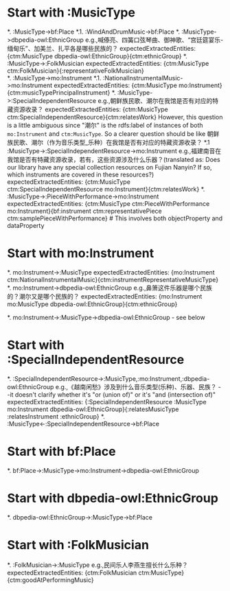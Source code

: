 # Start with :MusicType
*. :MusicType->bf:Place
    *.1. :WindAndDrumMusic->bf:Place
*. :MusicType->dbpedia-owl:EthnicGroup
    e.g.,喊傣亮、四簧口弦琴曲、御神歌、“宫廷筵宴乐-缅甸乐”、加美兰、扎平各是哪些民族的？
    expectedExtractedEntities: {ctm:MusicType dbpedia-owl:EthnicGroup}{ctm:ethnicGroup}
*. :MusicType->:FolkMusician
    expectedExtractedEntities: {ctm:MusicType ctm:FolkMusician}{:representativeFolkMusician}     
*. :MusicType->mo:Instrument
    *.1. :NationalInstrumentalMusic->mo:Instrument
        expectedExtractedEntities: {ctm:MusicType mo:Instrument}{ctm:musicTypePrincipalInstrument}
*. :MusicType->:SpecialIndependentResource
    e.g.,朝鲜族民歌、潮尔在我馆是否有对应的特藏资源收录？
        expectedExtractedEntities: {ctm:MusicType ctm:SpecialIndependentResource}{ctm:relatesWork}
        However, this question is a little ambiguous since "潮尔" is the rdfs:label of instances of both `mo:Instrument` and `ctm:MusicType`. So a clearer question should be like 朝鲜族民歌、潮尔（作为音乐类型_乐种）在我馆是否有对应的特藏资源收录？
    *.1 :MusicType->:SpecialIndependentResource->mo:Instrument
        e.g.,福建南音在我馆是否有特藏资源收录，若有，这些资源涉及什么乐器？(translated as: Does our library have any special collection resources on Fujian Nanyin? If so, which instruments are covered in these resources?)
        expectedExtractedEntities: {ctm:MusicType ctm:SpecialIndependentResource mo:Instrument}{ctm:relatesWork}
*. :MusicType->:PieceWithPerformance->mo:Instrument
    expectedExtractedEntities: {ctm:MusicType ctm:PieceWithPerformance mo:Instrument}{bf:instrument ctm:representativePiece ctm:samplePieceWithPerformance} # This involves both objectProperty and dataProperty

# Start with mo:Instrument
*. mo:Instrument->:MusicType
    expectedExtractedEntities: {mo:Instrument ctm:NationalInstrumentalMusic}{ctm:instrumentRepresentativeMusicType}
*. mo:Instrument->dbpedia-owl:EthnicGroup
    e.g.,鼻箫这件乐器是哪个民族的？潮尔又是哪个民族的？
    expectedExtractedEntities: {mo:Instrument mo:MusicType dbpedia-owl:EthnicGroup}{ctm:ethnicGroup}
    
*. mo:Instrument->:MusicType->dbpedia-owl:EthnicGroup - see below

# Start with :SpecialIndependentResource
*. :SpecialIndependentResource->:MusicType,:mo:Instrument,:dbpedia-owl:EthnicGroup
    e.g.,《越南闲愁》涉及到什么音乐类型(乐种)、乐器、民族？
    --it doesn't clarify whether it's "or (union of)" or it's "and (intersection of)"
    expectedExtractedEntities: {:SpecialIndependentResource :MusicType mo:Instrument dbpedia-owl:EthnicGroup}{:relatesMusicType :relatesInstrument :ethnicGroup}
*. :MusicType<-:SpecialIndependentResource->bf:Place

# Start with bf:Place
*. bf:Place->:MusicType->mo:Instrument->dbpedia-owl:EthnicGroup

# Start with dbpedia-owl:EthnicGroup
*. dbpedia-owl:EthnicGroup->:MusicType->bf:Place

# Start with :FolkMusician
*. :FolkMusician->:MusicType
    e.g.,民间乐人李燕生擅长什么乐种？
    expectedExtractedEntities: {ctm:FolkMusician ctm:MusicType}{ctm:goodAtPerformingMusic}